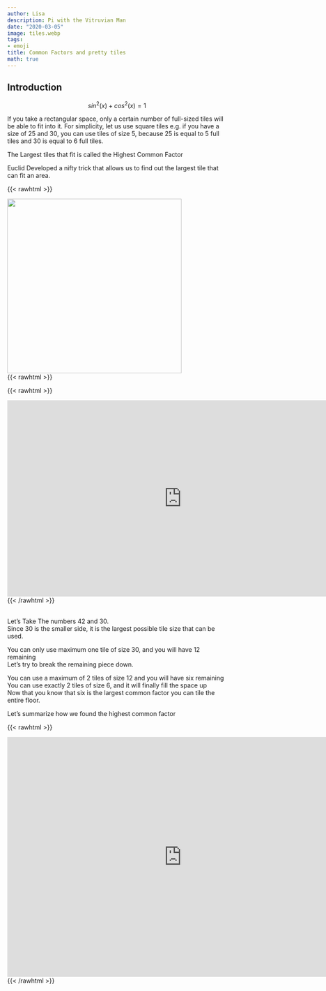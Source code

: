```yaml
---
author: Lisa
description: Pi with the Vitruvian Man
date: "2020-03-05"
image: tiles.webp
tags:
- emoji
title: Common Factors and pretty tiles
math: true
---
```


## Introduction

$$ 
sin^2(x)+cos^2(x)=1
$$

If you take a rectangular space, only a certain number of full-sized tiles will be able to fit into it. 
For simplicity, let us use square tiles
e.g. if you have a size of 25 and 30, you can use tiles of size 5, because 25 is equal to 5 full tiles and 30 is equal to 6 full tiles.

The Largest tiles that fit is called the Highest Common Factor


Euclid Developed a nifty trick that allows us to find out the largest tile that can fit an area.

{{< rawhtml >}}
<div class="center">
<img src="/images/euclid.jpg" style="width:400px;">
</div>
{{< rawhtml >}}

{{< rawhtml >}}
<div class="center">
<iframe 
        src="https://editor.p5js.org/lisa-pinto/full/W5iBROolh"
        style="border-style: none;width: 800px; height: 450px"
         >
</iframe>
</div">
{{< /rawhtml >}}




<br> Let’s Take The numbers 42 and 30.  
Since 30 is the smaller side, it is the largest possible tile size that can be used. 

You can only use maximum one tile of size 30, and you will have 12 remaining  
Let’s try to break the remaining piece down.   

You can use a maximum of 2 tiles of size 12 and you will have six remaining  
You can use exactly 2 tiles of size 6, and it will finally fill the space up  
Now that you know that six is the largest common factor  you can tile the entire floor. 



Let’s summarize how we found the highest common factor



{{< rawhtml >}}
<div class="center">
<iframe 
        src="https://editor.p5js.org/lisa-pinto/full/7Ge_aRVU_"
        style="border-style: none;width: 800px; height: 550px"
         >
</iframe>
</div">
{{< /rawhtml >}}